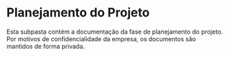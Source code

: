 # Planejamento do Projeto

Esta subpasta contém a documentação da fase de planejamento do projeto. Por motivos de confidencialidade da empresa, os documentos são mantidos de forma privada.
